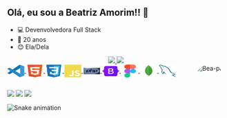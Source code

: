 ## Olá, eu sou a Beatriz Amorim!! 👋

- 💻 Devenvolvedora Full Stack
- 🎂 20 anos
- 😊 Ela/Dela

<div align="center">
  <a href="https://github.com/beatrizamorim">
  <img height="45%" src="https://github-readme-stats.vercel.app/api?username=amorimbeatriz&show_icons=true&theme=aura&include_all_commits=true&count_private=true"/>
  <img height="45%" src="https://github-readme-stats.vercel.app/api/top-langs/?username=amorimbeatriz&layout=compact&langs_count=7&theme=aura"/>
</div>
  
<div>
  <img align="center" alt="Bea-VisualCode" height="30" width="40" src="https://raw.githubusercontent.com/devicons/devicon/master/icons/vscode/vscode-original.svg">
  <img align="center" alt="Bea-HTML" height="30" width="40" src="https://raw.githubusercontent.com/devicons/devicon/master/icons/html5/html5-original.svg">
  <img align="center" alt="Bea-CSS" height="30" width="40" src="https://raw.githubusercontent.com/devicons/devicon/master/icons/css3/css3-original.svg">
  <img align="center" alt="Bea-Js" height="30" width="40" src="https://raw.githubusercontent.com/devicons/devicon/master/icons/javascript/javascript-plain.svg">
  <img align="center" alt="Bea-PHP" height="30" width="40" src="https://raw.githubusercontent.com/devicons/devicon/master/icons/php/php-original.svg">
  <img align="center" alt="Bea-Bootstrap" height="30" width="40" src="https://raw.githubusercontent.com/devicons/devicon/master/icons/bootstrap/bootstrap-original.svg">
  <img align="center" alt="Bea-Figma" height="30" width="40" src="https://raw.githubusercontent.com/devicons/devicon/master/icons/figma/figma-original.svg">
  <img align="center" alt="Bea-MongoDB" height="30" width="40" src="https://raw.githubusercontent.com/devicons/devicon/master/icons/mongodb/mongodb-original.svg">
  <img align="center" alt="Bea-MySQL" height="30" width="40" src="https://raw.githubusercontent.com/devicons/devicon/master/icons/mysql/mysql-original.svg">
  <img align="right" alt="Bea-pic" height="150" style="border-radius:50px;"
  src="https://cdn.discordapp.com/attachments/1024052354334609451/1024062179105841162/338224_emVXJ0V12.png">
</div>
  
  ##
  
<div>
  <a href="https://www.instagram.com/bysaturrn/" target="_blank"><img src="https://img.shields.io/badge/-Instagram-%23E4405F?style=for-the-badge&logo=instagram&logoColor=white" target="_blank"></a>
 <a href="https://discordapp.users.bea🐾#0289" target="_blank"><img src="https://img.shields.io/badge/Discord-7289DA?style=for-the-badge&logo=discord&logoColor=white" target="_blank"></a> 
  <a href = "mailto:bia.amorim9@gmail.com"><img src="https://img.shields.io/badge/-Gmail-%23333?style=for-the-badge&logo=gmail&logoColor=white" target="_blank"></a>
  <!-- <a href="https://www.linkedin.com/in/beatriz-amorim-095797208" target="_blank"><img src="https://img.shields.io/badge/-LinkedIn-%230077B5?style=for-the-badge&logo=linkedin&logoColor=white" target="_blank"></a> --!>

![Snake animation](https://github.com/amorimbeatriz/amorimbeatriz/blob/output/github-contribution-grid-snake.svg)
</div>
